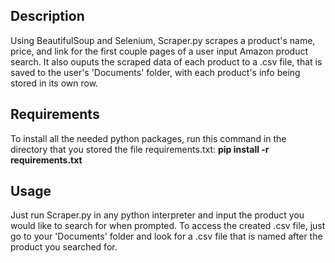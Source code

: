 ## Description

Using BeautifulSoup and Selenium, Scraper.py scrapes a product's name, price, and link for the first couple pages of a user input Amazon product search. It also ouputs the scraped data of each product to a .csv file, that is saved to the user's 'Documents' folder, with each product's info being stored in its own row.

## Requirements

To install all the needed python packages, run this command in the directory that you stored the file requirements.txt:  **pip install -r requirements.txt**

## Usage

Just run Scraper.py in any python interpreter and input the product you would like to search for when prompted. To access the created .csv file, just go to your 'Documents' folder and look for a .csv file that is named after the product you searched for.